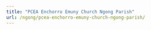 ```yaml
---
title: "PCEA Enchorro Emuny Church Ngong Parish"
url: /ngong/pcea-enchorro-emuny-church-ngong-parish/
---
```


